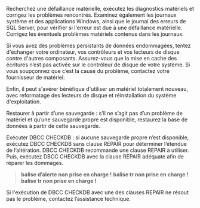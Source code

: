 Recherchez une défaillance matérielle, exécutez les diagnostics matériels et corrigez les problèmes rencontrés. Examinez également les journaux système et des applications Windows, ainsi que le journal des erreurs de SQL Server, pour vérifier si l'erreur est due à une défaillance matérielle. Corrigez les éventuels problèmes matériels contenus dans les journaux.

Si vous avez des problèmes persistants de données endommagées, tentez d'échanger votre ordinateur, vos contrôleurs et vos lecteurs de disque contre d'autres composants. Assurez-vous que la mise en cache des écritures n’est pas activée sur le contrôleur de disque de votre système. Si vous soupçonnez que c’est la cause du problème, contactez votre fournisseur de matériel.

Enfin, il peut s'avérer bénéfique d'utiliser un matériel totalement nouveau, avec reformatage des lecteurs de disque et réinstallation du système d'exploitation.

Restaurer à partir d’une sauvegarde : s’il ne s’agit pas d’un problème de matériel et qu’une sauvegarde propre est disponible, restaurez la base de données à partir de cette sauvegarde.

Exécuter DBCC CHECKDB : si aucune sauvegarde propre n’est disponible, exécutez DBCC CHECKDB sans clause REPAIR pour déterminer l’étendue de l’altération. DBCC CHECKDB recommande une clause REPAIR à utiliser. Puis, exécutez DBCC CHECKDB avec la clause REPAIR adéquate afin de réparer les dommages.

> **balise d’alerte non prise en charge !**
> **balise tr non prise en charge !**
> **balise tr non prise en charge !**

Si l'exécution de DBCC CHECKDB avec une des clauses REPAIR ne résout pas le problème, contactez l’assistance technique.

